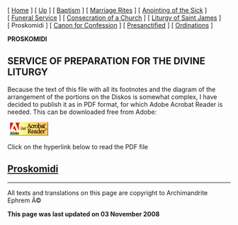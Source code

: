 \[ [Home](index.md) \] \[ [Up](eucholog.md) \] \[ [Baptism](baptism.md) \] \[ [Marriage Rites](marriage.md) \] \[ [Anointing of the Sick](anointin.md) \] \[ [Funeral Service](funeral.md) \] \[ [Consecration of a Church](dedic-int.md) \] \[ [Liturgy of Saint James](lit-james.md) \] \[ Proskomidi \] \[ [Canon for Confession](canon_for_confession.md) \] \[ [Presanctified](presanctified.md) \] \[ [Ordinations](ordinations.md) \]

**PROSKOMIDI**

SERVICE OF PREPARATION
FOR
THE DIVINE LITURGY
----------------------

Because the text of this file with all its footnotes and the diagram of the arrangement of the portions on the Diskos is somewhat complex, I have decided to publish it as in PDF format, for which Adobe Acrobat Reader is needed. This can be downloaded free from Adobe:

 [<img src="getacro.gif" width="88" height="31" />](http://www.adobe.com)

Click on the hyperlink below to read the PDF file

[Proskomidi](Proskom02+notes+diag.pdf)
--------------------------------------

------------------------------------------------------------------------

All texts and translations on this page are copyright to
Archimandrite Ephrem Â©

**This page was last updated on 03 November 2008**
